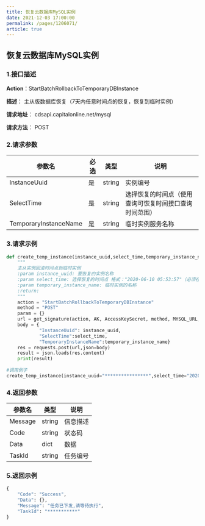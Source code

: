 ```yaml
---
title: 恢复云数据库MySQL实例
date: 2021-12-03 17:00:00
permalink: /pages/1206071/
article: true
---
```


## 恢复云数据库MySQL实例

### 1.接口描述

**Action**：StartBatchRollbackToTemporaryDBInstance

**描述**： 主从版数据库恢复（7天内任意时间点的恢复，恢复到临时实例）

**请求地址**： cdsapi.capitalonline.net/mysql

**请求方法**： POST

### 2.请求参数

| 参数名                | 必选 | 类型   | 说明                                                   |
| --------------------- | ---- | ------ | ------------------------------------------------------ |
| InstanceUuid          | 是   | string | 实例编号                                               |
| SelectTime            | 是   | string | 选择恢复的时间点（使用查询可恢复时间接口查询时间范围） |
| TemporaryInstanceName | 是   | string | 临时实例服务名称                                       |

### 3.请求示例

```python
def create_temp_instance(instance_uuid,select_time,temporary_instance_name):
    """
    主从实例回滚时间点到临时实例
    :param instance_uuid: 要恢复的实例名称
    :param select_time: 选择恢复的时间点 格式："2020-06-10 05:53:57"（必须在支持范围之内）
    :param temporary_instance_name: 临时实例的名称
    :return:
    """
    action = "StartBatchRollbackToTemporaryDBInstance"
    method = "POST"
    param = {}
    url = get_signature(action, AK, AccessKeySecret, method, MYSQL_URL, param=param)
    body = {
            "InstanceUuid": instance_uuid,
            "SelectTime":select_time,
            "TemporaryInstanceName":temporary_instance_name}
    res = requests.post(url,json=body)
    result = json.loads(res.content)
    print(result)
    
#调用例子
create_temp_instance(instance_uuid="****************",select_time="2020-06-10 05:53:57",temporary_instance_name="***********")  #获取恢复支持的时间范围
```

### 4.返回参数

| 参数名  | 类型   | 说明     |
| ------- | ------ | -------- |
| Message | string | 信息描述 |
| Code    | string | 状态码   |
| Data    | dict   | 数据     |
| TaskId  | string | 任务编号 |

### 5.返回示例

```python
{
    "Code": "Success",
    "Data": {},
    "Message": "任务已下发,请等待执行",
    "TaskId": "***********"
}
```

